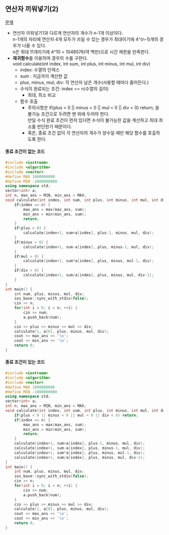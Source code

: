 ## 연산자 끼워넣기(2)
[문제](https://www.acmicpc.net/problem/15658)
- 연산자 끼워넣기1과 다르게 연산자의 개수가 n-1개 이상이다.  
n-1개의 자리에 연산자 4개 모두가 쓰일 수 있는 경우가 최대이기에 4^(n-1)개의 경우가 나올 수 있다.  
n은 최대 11개이기에 4^10 = 1048576(약 백만)으로 시간 제한을 만족한다.
- **재귀함수**를 이용하여 경우의 수를 구한다.  
void calculate(int index, int sum, int plus, int minus, int mul, int div)  
  - index: 수열의 인덱스
  - sum  : 지금까지 계산한 값
  - plus, minus, mul, div: 각 연산자 남은 개수(사용할 때마다 줄어든다.)
  - 수식이 완료되는 조건: index == n(수열의 길이)
    - 최대, 최소 비교
  - 함수 호출  
    - 주의사항은 if(plus < 0 || minus < 0 || mul < 0 || div < 0) return; 을   
  불가능 조건으로 두려면  맨 위에 두어야 한다.  
만일 수식 완료 조건이 먼저 있다면 수식이 불가능한 값을 계산하고 최대 최소를 판단한기 때문이다.
    - 혹은, 종료 조건 없이 각 연산자의 개수가 양수일 때만 해당 함수를 호출하도록 한다.

#### 종료 조건이 없는 코드
```c++
#include <iostream>
#include <algorithm>
#include <vector>
#define MAX 1000000000
#define MIN -1000000000
using namespace std;
vector<int> a;
int n, max_ans = MIN, min_ans = MAX;
void calculate(int index, int sum, int plus, int minus, int mul, int div) {
    if(index == n) {
        max_ans = max(max_ans, sum);
        min_ans = min(min_ans, sum);
        return;
    }
    if(plus > 0) {
        calculate(index+1, sum+a[index], plus-1, minus, mul, div);
    }
    if(minus > 0) {
        calculate(index+1, sum-a[index], plus, minus-1, mul, div);
    }
    if(mul > 0) {
        calculate(index+1, sum*a[index], plus, minus, mul-1, div);
    }
    if(div > 0) {
        calculate(index+1, sum/a[index], plus, minus, mul, div-1);
    }
}
int main() {
    int num, plus, minus, mul, div;
    ios_base::sync_with_stdio(false);
    cin >> n;
    for(int i = 0; i < n; ++i) {
        cin >> num;
        a.push_back(num); 
    }
    cin >> plus >> minus >> mul >> div;
    calculate(1, a[0], plus, minus, mul, div);
    cout << max_ans << '\n';
    cout << min_ans << '\n';
    return 0;
}
```
#### 종료 조건이 있는 코드
```c++
#include <iostream>
#include <algorithm>
#include <vector>
#define MAX 1000000000
#define MIN -1000000000
using namespace std;
vector<int> a;
int n, max_ans = MIN, min_ans = MAX;
void calculate(int index, int sum, int plus, int minus, int mul, int div) {
    if(plus < 0 || minus < 0 || mul < 0 || div < 0) return;
    if(index == n) {
        max_ans = max(max_ans, sum);
        min_ans = min(min_ans, sum);
        return;
    }
    calculate(index+1, sum+a[index], plus-1, minus, mul, div);
    calculate(index+1, sum-a[index], plus, minus-1, mul, div);
    calculate(index+1, sum*a[index], plus, minus, mul-1, div);
    calculate(index+1, sum/a[index], plus, minus, mul, div-1);
}
int main() {
    int num, plus, minus, mul, div;
    ios_base::sync_with_stdio(false);
    cin >> n;
    for(int i = 0; i < n; ++i) {
        cin >> num;
        a.push_back(num); 
    }
    cin >> plus >> minus >> mul >> div;
    calculate(1, a[0], plus, minus, mul, div);
    cout << max_ans << '\n';
    cout << min_ans << '\n';
    return 0;
}
```
